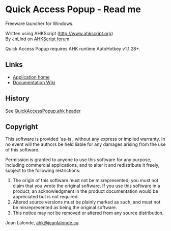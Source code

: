 # Quick Access Popup - Read me

Freeware launcher for Windows.

Written using AHKScript (http://www.ahkscript.org)  
By JnLlnd on [AHKScript forum](http://ahkscript.org/boards/memberlist.php?mode=viewprofile&u=66)

Quick Access Popup requires AHK runtime AutoHotkey v1.1.28+.

## Links

* [Application home](http://www.quickaccesspopup.com)
* [Documentation Wiki](https://github.com/JnLlnd/QuickAccessPopup/wiki)


## History

See [QuickAccessPopup.ahk header](https://github.com/JnLlnd/QuickAccessPopup/blob/beta/QuickAccessPopup.ahk)


## <a name="copyright"></a>Copyright

This software is provided 'as-is', without any express or implied warranty.  In no event will the authors be held liable for any damages arising from the use of this software.  
  
Permission is granted to anyone to use this software for any purpose, including commercial applications, and to alter it and redistribute it freely, subject to the following restrictions:  
  
1. The origin of this software must not be misrepresented; you must not claim that you wrote the original software. If you use this software in a product, an acknowledgment in the product documentation would be appreciated but is not required.  
2. Altered source versions must be plainly marked as such, and must not be misrepresented as being the original software.  
3. This notice may not be removed or altered from any source distribution.  
  
Jean Lalonde, <A HREF="mailto:ahk@jeanlalonde.ca">ahk@jeanlalonde.ca</A>


